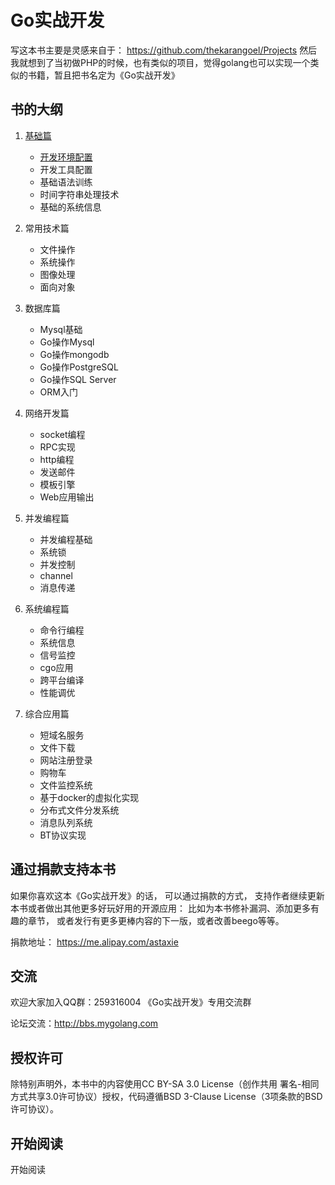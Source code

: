 Go实战开发
===================

写这本书主要是灵感来自于： https://github.com/thekarangoel/Projects 然后我就想到了当初做PHP的时候，也有类似的项目，觉得golang也可以实现一个类似的书籍，暂且把书名定为《Go实战开发》

## 书的大纲
1. [基础篇](ebook/zh/0001.md)
	- [开发环境配置](ebook/zh/01.0.md)
	- 开发工具配置
	- 基础语法训练
	- 时间字符串处理技术
	- 基础的系统信息
	
2. 常用技术篇
 	- 文件操作
	- 系统操作
	- 图像处理
	- 面向对象

3. 数据库篇
	- Mysql基础
	- Go操作Mysql
	- Go操作mongodb
	- Go操作PostgreSQL
	- Go操作SQL Server
	- ORM入门
	
4. 网络开发篇
	- socket编程
	- RPC实现
	- http编程
	- 发送邮件
	- 模板引擎
	- Web应用输出

5. 并发编程篇
	- 并发编程基础
	- 系统锁
	- 并发控制
	- channel
	- 消息传递
		
6. 系统编程篇
	- 命令行编程
	- 系统信息
	- 信号监控
	- cgo应用
	- 跨平台编译
	- 性能调优	

7. 综合应用篇
	- 短域名服务
	- 文件下载
	- 网站注册登录
	- 购物车
	- 文件监控系统
	- 基于docker的虚拟化实现
	- 分布式文件分发系统
	- 消息队列系统
	- BT协议实现
					 
## 通过捐款支持本书
如果你喜欢这本《Go实战开发》的话， 可以通过捐款的方式， 支持作者继续更新本书或者做出其他更多好玩好用的开源应用： 比如为本书修补漏洞、添加更多有趣的章节， 或者发行有更多更棒内容的下一版，或者改善beego等等。

捐款地址： https://me.alipay.com/astaxie

## 交流

欢迎大家加入QQ群：259316004 《Go实战开发》专用交流群

论坛交流：http://bbs.mygolang.com


## 授权许可

除特别声明外，本书中的内容使用CC BY-SA 3.0 License（创作共用 署名-相同方式共享3.0许可协议）授权，代码遵循BSD 3-Clause License（3项条款的BSD许可协议）。

## 开始阅读

开始阅读

